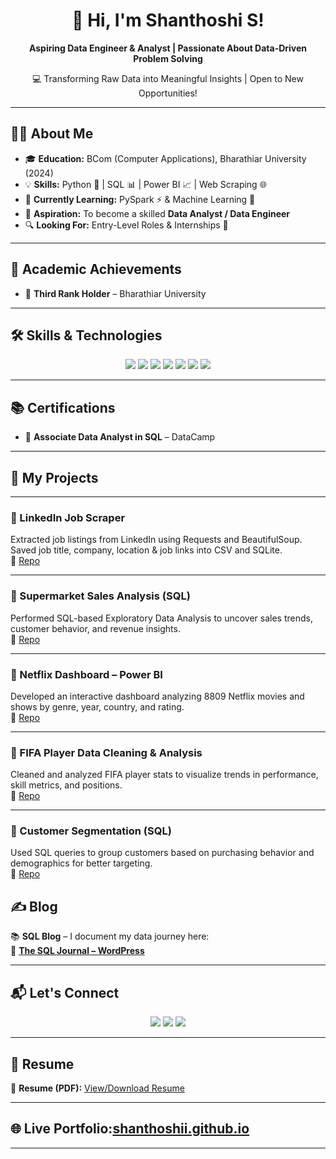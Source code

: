 <h1 align="center">🌟 Hi, I'm Shanthoshi S!</h1>

<p align="center">
  <strong>Aspiring Data Engineer & Analyst | Passionate About Data-Driven Problem Solving</strong>
</p>

<p align="center">
  💻 Transforming Raw Data into Meaningful Insights | Open to New Opportunities!
</p>

---

## 🧑‍💼 About Me  

- 🎓 **Education:** BCom (Computer Applications), Bharathiar University (2024)  
- 💡 **Skills:** Python 🐍 | SQL 📊 | Power BI 📈 | Web Scraping 🌐  
- 📌 **Currently Learning:** PySpark ⚡ & Machine Learning 🤖  
- 🎯 **Aspiration:** To become a skilled **Data Analyst / Data Engineer**  
- 🔍 **Looking For:** Entry-Level Roles & Internships 🎯  

---

## 🏅 Academic Achievements

- 🥉 **Third Rank Holder** – Bharathiar University
  
---

## 🛠 Skills & Technologies  

<p align="center">
  <img src="https://img.shields.io/badge/Python-3776AB?style=for-the-badge&logo=python&logoColor=white" />
  <img src="https://img.shields.io/badge/Pandas-150458?style=for-the-badge&logo=pandas&logoColor=white" />
  <img src="https://img.shields.io/badge/NumPy-013243?style=for-the-badge&logo=numpy&logoColor=white" />
  <img src="https://img.shields.io/badge/Seaborn-4B8BBE?style=for-the-badge&logo=python&logoColor=white" />
  <img src="https://img.shields.io/badge/SQL-4479A1?style=for-the-badge&logo=postgresql&logoColor=white" />
  <img src="https://img.shields.io/badge/Power%20BI-F2C811?style=for-the-badge&logo=powerbi&logoColor=black" />
  <img src="https://img.shields.io/badge/Web%20Scraping-FF6F00?style=for-the-badge&logo=python&logoColor=white" />
</p>

---

## 📚 Certifications  

- 🏅 **Associate Data Analyst in SQL** – DataCamp  
 
---
## 🚀 My Projects

---

### 🔹 LinkedIn Job Scraper  
Extracted job listings from LinkedIn using Requests and BeautifulSoup. Saved job title, company, location & job links into CSV and SQLite.  
🔗 [Repo](https://github.com/shanthoshii/Linkedin-Job-Scraper-Using-Web-Scraping)

---

### 🔹 Supermarket Sales Analysis (SQL)  
Performed SQL-based Exploratory Data Analysis to uncover sales trends, customer behavior, and revenue insights.  
🔗 [Repo](https://github.com/shanthoshii/Supermarket-Sales-Analysis-Exploratory-Data-Analysis-Using-SQL)

---

### 🔹 Netflix Dashboard – Power BI  
Developed an interactive dashboard analyzing 8809 Netflix movies and shows by genre, year, country, and rating.  
🔗 [Repo](https://github.com/shanthoshii/Netflix-Dashboard-POWER-BI)

---

### 🔹 FIFA Player Data Cleaning & Analysis  
Cleaned and analyzed FIFA player stats to visualize trends in performance, skill metrics, and positions.  
🔗 [Repo](https://github.com/shanthoshii/FIFA-Player-Data-Cleaning-Analysis-Visualization)

---

### 🔹 Customer Segmentation (SQL)  
Used SQL queries to group customers based on purchasing behavior and demographics for better targeting.  
🔗 [Repo](https://github.com/shanthoshii/-Customer-Segmentation-Analysis-using-SQL)

## ✍ Blog  

📚 **SQL Blog** – I document my data journey here:  
🔗 [**The SQL Journal – WordPress**](https://senthilshanthoshi.wordpress.com/2025/03/21/sql/)

---

## 📬 Let's Connect  

<p align="center">
  <a href="mailto:shanthoshi0504@gmail.com"><img src="https://img.shields.io/badge/Gmail-D14836?style=for-the-badge&logo=gmail&logoColor=white" /></a>
  <a href="https://www.linkedin.com/in/shanthoshi-s"><img src="https://img.shields.io/badge/LinkedIn-0A66C2?style=for-the-badge&logo=linkedin&logoColor=white" /></a>
  <a href="https://github.com/shanthoshii"><img src="https://img.shields.io/badge/GitHub-181717?style=for-the-badge&logo=github&logoColor=white" /></a>
</p>

---

## 📄 Resume  

📌 **Resume (PDF):** [View/Download Resume](https://shanthoshi.github.io/Shanthoshi_S.pdf)

---

## 🌐 Live Portfolio:[shanthoshii.github.io]( https://shanthoshii.github.io/shanthoshi.github.io/)
----
